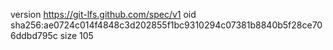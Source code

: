 version https://git-lfs.github.com/spec/v1
oid sha256:ae0724c014f4848c3d202855f1bc9310294c07381b8840b5f28ce706ddbd795c
size 105
